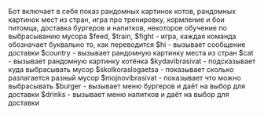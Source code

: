 Бот включает в себя показ рандомных картинок котов, рандомных картинок мест из стран, игра про тренировку, кормление и бои питомца, доставка бургеров и напитков, некоторое обучение по выбрасыванию мусора
$feed, $train, $fight - игра, каждая команда обозначает буквально то, как переводится
$hi - вызывает сообщение доставки
$country - вызывает рандомную картинку места из стран
$cat - вызывает рандомную картинку котёнка
$kydavibrasivat - подсказывает куда выбрасывать мусор
$skolkoraslogaetsa - показывает сколько разлагается разный мусор
$mojnovibrasivat - показывает что можно выбрасывать
$burger - вызывает меню бургеров и даёт на выбор для доставки
$drinks - вызывает меню напитков и даёт на выбор для доставки
